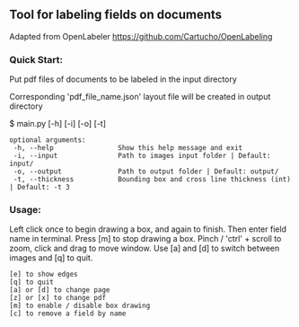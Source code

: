 ## Tool for labeling fields on documents

Adapted from OpenLabeler https://github.com/Cartucho/OpenLabeling

### Quick Start:

Put pdf files of documents to be labeled in the input directory

Corresponding 'pdf_file_name.json' layout file will be created in output directory

$ main.py [-h] [-i] [-o] [-t]

	optional arguments:
	 -h, --help                Show this help message and exit
	 -i, --input               Path to images input folder | Default: input/
	 -o, --output              Path to output folder | Default: output/
	 -t, --thickness           Bounding box and cross line thickness (int) | Default: -t 3

### Usage:

Left click once to begin drawing a box, and again to finish. Then enter field name in terminal. Press [m] to stop drawing a box. Pinch / 'ctrl' + scroll to zoom, click and drag to move window. Use [a] and [d] to switch between images and [q] to quit.

	[e] to show edges
    [q] to quit
    [a] or [d] to change page
    [z] or [x] to change pdf
    [m] to enable / disable box drawing
    [c] to remove a field by name
